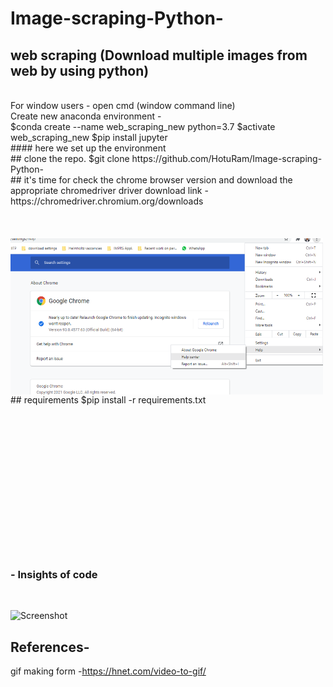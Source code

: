 # Image-scraping-Python-
## web scraping (Download multiple images from web by using python)
<br />
For window users - open cmd (window command line) <br />
Create new anaconda environment - <br />
    $conda create --name web_scraping_new python=3.7 
    $activate web_scraping_new 
    $pip install jupyter
 <br />
 #### here we set up the environment
 <br />
 ## clone the repo.
    $git clone https://github.com/HotuRam/Image-scraping-Python-
  <br />  
 ## it's time for check the chrome browser version and download the appropriate chromedriver  
     driver download link - https://chromedriver.chromium.org/downloads   <br />
  <br />
  <br />
  <br />
  <img align="left" alt="image" src="https://github.com/HotuRam/Image-scraping-Python-/blob/main/screenshots/crome_version_check.png?raw=true" width="500" height="250" />
    <br />
    <br />
 ## requirements
    $pip install -r requirements.txt
 


<br />
<br />
<br />
<br />
<br />
<br />
<br />
<br />
<br />
<br />
<br />
<br />
<br />
<br />
<br />



###  - Insights of code
<br />

![Screenshot](code.gif)

## References-

gif making form -https://hnet.com/video-to-gif/
